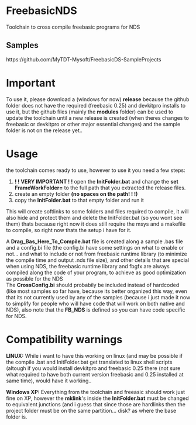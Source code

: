 # FreebasicNDS
Toolchain to cross compile freebasic programs for NDS  

<h2>Samples</h2>
https://github.com/MyTDT-Mysoft/FreebasicDS-SampleProjects  

<h1>Important</h1>  

To use it, please download a (windows for now) **release** because the github folder does not have the required (freebasic 0.25) and devkitpro installs to use it, but the github files (mainly the **modules** folder) can be used to update the toolchain until a new release is created (when theres changes to freebasic or devkitpro or other major essential changes)  and the sample folder is not on the release yet..

<h1>Usage</h1>  

the toolchain comes ready to use, however to use it you need a few steps:  

1. **! ! VERY IMPORTANT ! !** open the **InitFolder.bat** and change the **set FrameWorkFolder=** to the full path that you extracted the release files.
1. create an empty folder **(no spaces on the path! ! !)**
1. copy the **InitFolder.bat** to that empty folder and run it  

This will create softlinks to some folders and files required to compile, it will also hide and protect them and delete the InitFolder.bat (so you wont see them) thats because right now it does still require the msys and a makefile to compile, so right now thats the setup i have for it.  

A **Drag_Bas_Here_To_Compile.bat** file is created along a sample .bas file and a config.bi file (the config.bi have some settings on what to enable or not... and what to include or not from freebasic runtime library (to minimize the compile time and output .nds file size), and other details that are special when using NDS, the freebasic runtime library and fbgfx are always compiled along the code of your program, to achieve as good optimization as possible for the NDS  
The **CrossConfig.bi** should probabily be included instead of hardcoded (like most samples so far have, because its better organized this way, even that its not currently used by any of the samples (because i just made it now to simplify for people who will have code that will work on both native and NDS), also note that the ____FB_NDS____ is defined so you can have code specific for NDS.  

<h1>Compatibility warnings</h1>  

**LINUX:** While i want to have this working on linux (and may be possible if the compile .bat and InitFolder.bat get translated to linux shell scripts (altough if you would install devkitpro and freebasic 0.25 there (not sure what required to have both current version freebasic and 0.25 installed at same time), would have it working..  

**Windows XP:** Everything from the toolchain and freeasic should work just fine on XP, however the **mklink**'s inside the **InitFolder.bat** must be changed to equivalent junctions (and i guess that since those are hardlinks then the project folder must be on the same partition... disk? as where the base folder is.
